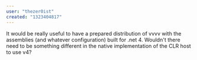 ```yaml
---
user: "thezer0ist"
created: "1323404817"
---
```


It would be really useful to have a prepared distribution of vvvv with the assemblies (and whatever configuration) built for .net 4. Wouldn't there need to be something different in the native implementation of the CLR host to use v4?
